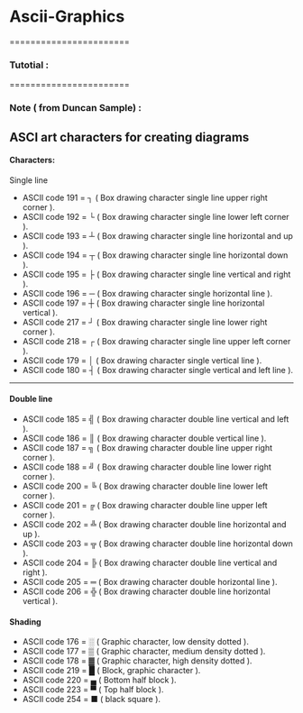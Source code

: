 # Ascii-Graphics
=======================
### Tutotial :

=======================
### Note ( from Duncan Sample) :
ASCI art characters for creating diagrams
----------------------
#### Characters:
Single line
- ASCII code 191 = ┐ ( Box drawing character single line upper right corner ).
- ASCII code 192 = └ ( Box drawing character single line lower left corner ).
- ASCII code 193 = ┴ ( Box drawing character single line horizontal and up ).
- ASCII code 194 = ┬ ( Box drawing character single line horizontal down ).
- ASCII code 195 = ├ ( Box drawing character single line vertical and right ).
- ASCII code 196 = ─ ( Box drawing character single horizontal line ).
- ASCII code 197 = ┼ ( Box drawing character single line horizontal vertical ).
- ASCII code 217 = ┘ ( Box drawing character single line lower right corner ).
- ASCII code 218 = ┌ ( Box drawing character single line upper left corner ).
- ASCII code 179 = │ ( Box drawing character single vertical line ).
- ASCII code 180 = ┤ ( Box drawing character single vertical and left line ).
-----------------------
#### Double line
- ASCII code 185 = ╣ ( Box drawing character double line vertical and left ). 
- ASCII code 186 = ║ ( Box drawing character double vertical line ).
- ASCII code 187 = ╗ ( Box drawing character double line upper right corner ).
- ASCII code 188 = ╝ ( Box drawing character double line lower right corner ).
- ASCII code 200 = ╚ ( Box drawing character double line lower left corner ).
- ASCII code 201 = ╔ ( Box drawing character double line upper left corner ).
- ASCII code 202 = ╩ ( Box drawing character double line horizontal and up ).
- ASCII code 203 = ╦ ( Box drawing character double line horizontal down ).
- ASCII code 204 = ╠ ( Box drawing character double line vertical and right ).
- ASCII code 205 = ═ ( Box drawing character double horizontal line ).
- ASCII code 206 = ╬ ( Box drawing character double line horizontal vertical ).
#### Shading
- ASCII code 176 = ░ ( Graphic character, low density dotted ).
- ASCII code 177 = ▒ ( Graphic character, medium density dotted ).
- ASCII code 178 = ▓ ( Graphic character, high density dotted ).
- ASCII code 219 = █ ( Block, graphic character ).
- ASCII code 220 = ▄ ( Bottom half block ).
- ASCII code 223 = ▀ ( Top half block ).
- ASCII code 254 = ■ ( black square ).